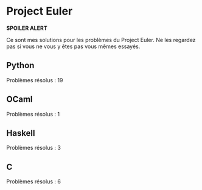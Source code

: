 # Project Euler

**SPOILER ALERT**

Ce sont mes solutions pour les problèmes du Project Euler. Ne les regardez pas si vous ne vous y êtes pas vous mêmes essayés.

## Python

Problèmes résolus : 19

## OCaml

Problèmes résolus : 1

## Haskell

Problèmes résolus : 3

## C

Problèmes résolus : 6
